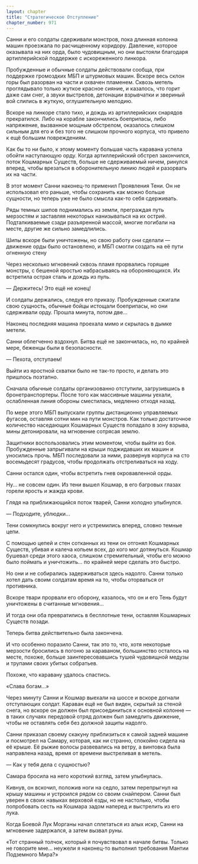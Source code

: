 ```yaml
---
layout: chapter
title: "Стратегическое Отступление"
chapter_number: 971
---
```


Санни и его солдаты сдерживали монстров, пока длинная колонна машин проезжала по расчищенному коридору. Давление, которое оказывала на них орда, было чудовищным, но они выстояли благодаря артиллерийской поддержке с искореженного линкора.

Пробужденные и обычные солдаты действовали сообща, при поддержке громоздких МБП и штурмовых машин. Вскоре весь склон горы был разорван на части и охвачен пламенем. Сквозь метель проглядывало только жуткое красное сияние, и казалось, что горит даже сам снег, а звуки выстрелов, детонации взрывчатки и звериный вой слились в жуткую, оглушительную мелодию.

Вскоре на линкоре стало тихо, и дождь из артиллерийских снарядов прекратился. Либо на корабле закончились боеприпасы, либо напряжение, вызванное мощным обстрелом, оказалось слишком сильным для его и без того не слишком прочного корпуса, что привело к ещё большим повреждениям.

Как бы то ни было, к этому моменту большая часть каравана успела обойти наступающую орду. Когда артиллерийский обстрел закончился, поток Кошмарных Существ, больше не сдерживаемый ничем, ринулся вперед, чтобы врезаться в оборонительную линию людей и разорвать их на части.

В этот момент Санни наконец-то применил Проявления Тени. Он не использовал его раньше, чтобы сохранить как можно больше сущности, но теперь уже не было смысла как-то себя сдерживать.

Ряды темных шипов поднимались из земли, преграждая путь мерзостям и заставляя некоторых нанизываться на их остриё. Подталкиваемые сзади разъяренной массой, многие погибали на месте, другие же сильно замедлились.

Шипы вскоре были уничтожены, но свою работу они сделали — движение орды было остановлено, и МБП смогли создать на её пути огненную стену

Через несколько мгновений сквозь пламя прорвались горящие монстры, с бешеной яростью набрасываясь на обороняющихся. Их встретила острая сталь и дождь из пуль.

— Держитесь! Это ещё не конец!

И солдаты держались, следуя его приказу. Пробужденные сжигали свою сущность, обычные бойцы истощали боеприпасы, но они сдерживали орду. Прошла минута, потом две...

Наконец последняя машина проехала мимо и скрылась в дымке метели.

Санни облегченно вздохнул. Битва ещё не закончилась, но, по крайней мере, беженцы были в безопасности.

— Пехота, отступаем!

Выйти из яростной схватки было не так-то просто, и делать это пришлось поэтапно.

Сначала обычные солдаты организованно отступили, загрузившись в бронетранспортеры. После того как массивные машины уехали, ослабленная линия обороны сместилась, медленно отходя назад.

По мере этого МБП выпускали группы дистанционно управляемых фугасов, оставляя сотни мин на пути монстров. Как только достаточное количество наседающих Кошмарных Существ попадало в зону взрыва, мины детонировали, на мгновение сотрясая землю.

Защитники воспользовались этим моментом, чтобы выйти из боя. Пробужденные запрыгивали на крыши поджидавших их машин и уносились прочь. МБП последовали за ними, развернув корпуса на сто восемьдесят градусов, чтобы продолжать отстреливаться на ходу.

Санни остался один, чтобы встретить гнев окровавленной орды.

Ну... не совсем один. Из тени вышел Кошмар, в его багровых глазах горели ярость и жажда крови.

Глядя на приближающийся поток тварей, Санни холодно улыбнулся.

— Подходите, ублюдки...

Тени сомкнулись вокруг него и устремились вперед, словно темные цепи.

С помощью цепей и стен сотканных из тени он отгонял Кошмарных Существ, убивая и калеча копьем всех, до кого мог дотянуться. Кошмар бушевал среди этого хаоса, слишком стремительный, чтобы его можно было поймать и уничтожить... по крайней мере сделать это быстро.

Но они и не собирались задерживаться здесь надолго. Санни только хотел дать своим солдатам время на то, чтобы оторваться от противника.

Вскоре твари прорвали его оборону, казалось, что он и его Тень будут уничтожены в считанные мгновения...

И тогда они оба превратились в бесплотные тени, оставляя Кошмарных Существ позади.

Теперь битва действительно была закончена.

И что особенно поразило Санни, так это то, что, хотя некоторые мерзости бросились в погоню за караваном, большинство осталось на месте, похоже, больше заинтересовавшись тушей чудовищной медузы и трупами своих убитых собратьев.

Похоже, что каравану удалось спастись.

«Слава богам...»

Через минуту Санни и Кошмар выехали на шоссе и вскоре догнали отступающих солдат. Караван ещё не был виден, скрытый за стеной снега, но вскоре он должен был присоединиться к основной колонне — в таких случаях передовой отряд должен был замедлить движение, чтобы не оставлять себя без должной защиты надолго.

Санни приказал своему скакуну приблизиться к самой задней машине и посмотрел на Самару, которая, как ни странно, спокойно сидела на её крыше. Её рыжие волосы развевались на ветру, а винтовка была направлена назад, время от времени выстреливая в метель.

— Как у тебя дела с сущностью?

Самара бросила на него короткий взгляд, затем улыбнулась.

Кивнув, он вскочил, положив ноги на седло, затем перепрыгнул на крышу машины и устроился рядом со своим снайпером. Санни был уверен в своих навыках верховой езды, но не настолько, чтобы попробовать сесть на Кошмара задом наперед и выстрелить из его лука.

Когда Боевой Лук Морганы начал сплетаться из алых искр, Санни на мгновение задержался, а затем вызвал руны.

«Тот странный толчок, который я почувствовал в начале битвы. Только не говорите мне... неужели я наконец-то выполнил требования Мантии Подземного Мира?»